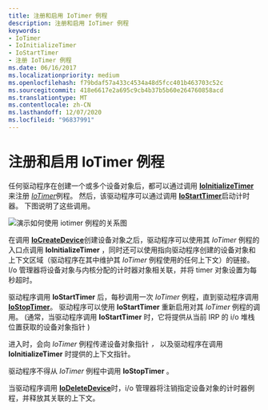 ```yaml
---
title: 注册和启用 IoTimer 例程
description: 注册和启用 IoTimer 例程
keywords:
- IoTimer
- IoInitializeTimer
- IoStartTimer
- 注册 IoTimer 例程
ms.date: 06/16/2017
ms.localizationpriority: medium
ms.openlocfilehash: f79bdaf57a433c4534a48d5fcc401b463703c52c
ms.sourcegitcommit: 418e6617e2a695c9cb4b37b5b60e264760858acd
ms.translationtype: MT
ms.contentlocale: zh-CN
ms.lasthandoff: 12/07/2020
ms.locfileid: "96837991"
---
```

# <a name="registering-and-enabling-an-iotimer-routine"></a>注册和启用 IoTimer 例程





任何驱动程序在创建一个或多个设备对象后，都可以通过调用 [**IoInitializeTimer**](/windows-hardware/drivers/ddi/wdm/nf-wdm-ioinitializetimer)来注册 [*IoTimer*](/windows-hardware/drivers/ddi/wdm/nc-wdm-io_timer_routine)例程。 然后，该驱动程序可以通过调用 [**IoStartTimer**](/windows-hardware/drivers/ddi/ntifs/nf-ntifs-iostarttimer)启动计时器。 下图说明了这些调用。

![演示如何使用 iotimer 例程的关系图](images/3iotmer.png)

在调用 [**IoCreateDevice**](/windows-hardware/drivers/ddi/wdm/nf-wdm-iocreatedevice)创建设备对象之后，驱动程序可以使用其 *IoTimer* 例程的入口点调用 **IoInitializeTimer** ，同时还可以使用指向驱动程序创建的设备对象和上下文区域（驱动程序在其中维护其 *IoTimer* 例程使用的任何上下文）的链接。 I/o 管理器将设备对象与内核分配的计时器对象相关联，并将 timer 对象设置为每秒超时。

驱动程序调用 **IoStartTimer** 后，每秒调用一次 *IoTimer* 例程，直到驱动程序调用 [**IoStopTimer**](/windows-hardware/drivers/ddi/ntifs/nf-ntifs-iostoptimer)。 驱动程序可以使用 **IoStartTimer** 重新启用对其 *IoTimer* 例程的调用。  (通常，当驱动程序调用 **IoStartTimer** 时，它将提供从当前 IRP 的 i/o 堆栈位置获取的设备对象指针 ) 

进入时，会向 *IoTimer* 例程传递设备对象指针 <em>，</em> 以及驱动程序在调用 **IoInitializeTimer** 时提供的上下文指针。

驱动程序不得从 *IoTimer* 例程中调用 **IoStopTimer** 。

当驱动程序调用 [**IoDeleteDevice**](/windows-hardware/drivers/ddi/wdm/nf-wdm-iodeletedevice)时，i/o 管理器将注销指定设备对象的计时器例程，并释放其关联的上下文。

 

